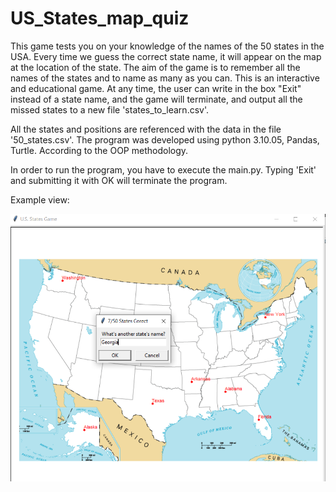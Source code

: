# US_States_map_quiz
 
This game tests you on your knowledge of the names of the 50 states in the USA. Every time we guess the correct state name, it will appear on the map at the location of the state. The aim of the game is to remember all the names of the states and to name as many as you can. This is an interactive and educational game. At any time, the user can write in the box "Exit" instead of a state name, and the game will terminate, and output all the missed states to a new file 'states_to_learn.csv'.

All the states and positions are referenced with the data in the file '50_states.csv'. 
The program was developed using python 3.10.05, Pandas, Turtle. According to the OOP methodology. 

In order to run the program, you have to execute the main.py.
Typing 'Exit' and submitting it with OK will terminate the program. 

Example view: 

![Screenshot](example_view.JPG)